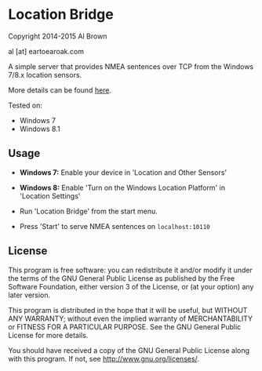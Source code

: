 # Location Bridge #

Copyright 2014-2015 Al Brown

al [at] eartoearoak.com


 A simple server that provides NMEA sentences over TCP from the
 Windows 7/8.x location sensors.

More details can be found [here](http://eartoearoak.com/software/location-bridge).

Tested on:

- Windows 7
- Windows 8.1

## Usage ##

 - **Windows 7:**
Enable your device in 'Location and Other Sensors'

 - **Windows 8:**
Enable 'Turn on the Windows Location Platform' in 'Location Settings'

- Run 'Location Bridge' from the start menu.

- Press 'Start' to serve NMEA sentences on `localhost:10110`

## License ##

This program is free software: you can redistribute it and/or modify
it under the terms of the GNU General Public License as published by
the Free Software Foundation, either version 3 of the License, or
(at your option) any later version.

This program is distributed in the hope that it will be useful,
but WITHOUT ANY WARRANTY; without even the implied warranty of
MERCHANTABILITY or FITNESS FOR A PARTICULAR PURPOSE.  See the
GNU General Public License for more details.

You should have received a copy of the GNU General Public License
along with this program.  If not, see <http://www.gnu.org/licenses/>.
